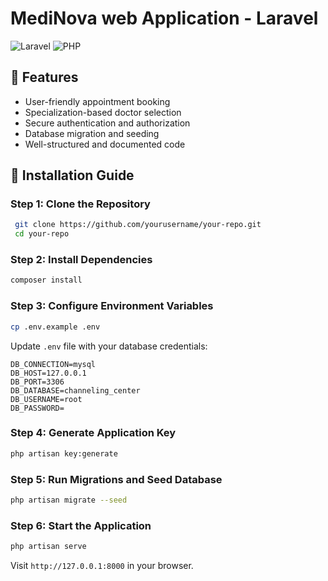 # MediNova web Application - Laravel

![Laravel](https://img.shields.io/badge/Laravel-9.x-red?style=flat-square)
![PHP](https://img.shields.io/badge/PHP-8.1-blue?style=flat-square)

## 📌 Features

- User-friendly appointment booking
- Specialization-based doctor selection
- Secure authentication and authorization
- Database migration and seeding
- Well-structured and documented code

## 🚀 Installation Guide

### Step 1: Clone the Repository
```bash
 git clone https://github.com/yourusername/your-repo.git
 cd your-repo
```

### Step 2: Install Dependencies
```bash
composer install
```

### Step 3: Configure Environment Variables
```bash
cp .env.example .env
```
Update `.env` file with your database credentials:
```env
DB_CONNECTION=mysql
DB_HOST=127.0.0.1
DB_PORT=3306
DB_DATABASE=channeling_center
DB_USERNAME=root
DB_PASSWORD=
```

### Step 4: Generate Application Key
```bash
php artisan key:generate
```

### Step 5: Run Migrations and Seed Database
```bash
php artisan migrate --seed
```

### Step 6: Start the Application
```bash
php artisan serve
```
Visit `http://127.0.0.1:8000` in your browser.
 
